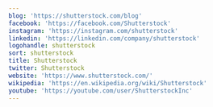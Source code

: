 ```yaml
---
blog: 'https://shutterstock.com/blog'
facebook: 'https://facebook.com/Shutterstock'
instagram: 'https://instagram.com/shutterstock'
linkedin: 'https://linkedin.com/company/shutterstock'
logohandle: shutterstock
sort: shutterstock
title: Shutterstock
twitter: Shutterstock
website: 'https://www.shutterstock.com/'
wikipedia: 'https://en.wikipedia.org/wiki/Shutterstock'
youtube: 'https://youtube.com/user/ShutterstockInc'
---
```

